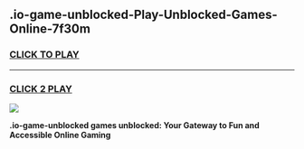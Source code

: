 
## .io-game-unblocked-Play-Unblocked-Games-Online-7f30m
<h3>
<a href="https://premium76.site?title=.io-game-unblocked&ref=25A">CLICK TO PLAY</a></h3>
<hr>

<h3>
<a href="https://premium76.site?title=.io-game-unblocked&ref=25A">CLICK 2 PLAY</a>
  
</h3>

<a href="https://premium76.site?title=.io-game-unblocked&ref=25A"><img src="https://clearcache.store/games.png"></a>


**.io-game-unblocked games unblocked: Your Gateway to Fun and Accessible Online Gaming**
